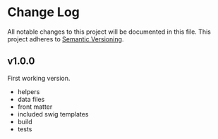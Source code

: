 # Change Log

All notable changes to this project will be documented in this file.
This project adheres to [Semantic Versioning](http://semver.org/).

## v1.0.0

First working version.
- helpers
- data files
- front matter
- included swig templates
- build
- tests
